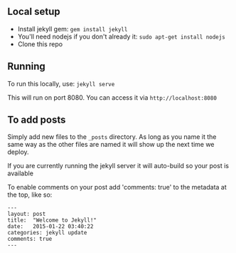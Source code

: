 ## Local setup
* Install jekyll gem: `gem install jekyll`
* You'll need nodejs if you don't already it: `sudo apt-get install nodejs`
* Clone this repo

## Running
To run this locally, use: `jekyll serve`

This will run on port 8080. You can access it via `http://localhost:8080`

## To add posts
Simply add new files to the `_posts` directory. As long as you name it the same
way as the other files are named it will show up the next time we deploy.

If you are currently running the jekyll server it will auto-build so your post
is available

To enable comments on your post add 'comments: true' to the metadata at the top,
like so:

```
---
layout: post
title:  "Welcome to Jekyll!"
date:   2015-01-22 03:40:22
categories: jekyll update
comments: true
---
```
